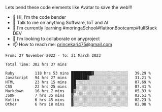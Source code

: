 Lets bend these code elements like Avatar to save the web!!!
- 👋 Hi, I’m the code bender
- 👀 Talk to me on anything Software, IoT and AI
- 🌱 I’m currently learning #moringaSchool#flatironBootcamp#fullStack DEV
- 💞️ I’m looking to collaborate on anyproject
- 📫 How to reach me: princekari475@gmail.com

<!--START_SECTION:waka-->

```text
From: 27 November 2022 - To: 21 March 2023

Total Time: 302 hrs 37 mins

Ruby         118 hrs 53 mins █████████▓░░░░░░░░░░░░░░░   39.29 %
JavaScript   94 hrs 27 mins  ███████▓░░░░░░░░░░░░░░░░░   31.21 %
HTML         23 hrs 15 mins  ██░░░░░░░░░░░░░░░░░░░░░░░   07.69 %
CSS          22 hrs 25 mins  ██░░░░░░░░░░░░░░░░░░░░░░░   07.41 %
Markdown     16 hrs 7 mins   █▒░░░░░░░░░░░░░░░░░░░░░░░   05.33 %
JSON         7 hrs 35 mins   ▓░░░░░░░░░░░░░░░░░░░░░░░░   02.51 %
Kotlin       6 hrs 45 mins   ▓░░░░░░░░░░░░░░░░░░░░░░░░   02.23 %
Other        6 hrs 18 mins   ▓░░░░░░░░░░░░░░░░░░░░░░░░   02.08 %
```

<!--END_SECTION:waka-->


<!---
prince475/prince475 is a ✨ special ✨ repository because its `README.md` (this file) appears on your GitHub profile.
You can click the Preview link to take a look at your changes.
--->
